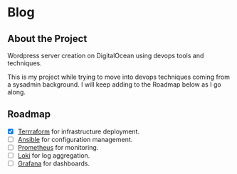 # Blog

## About the Project

Wordpress server creation on DigitalOcean using devops tools and techniques.

This is my project while trying to move into devops techniques coming from a sysadmin background.
I will keep adding to the Roadmap below as I go along.

## Roadmap

- [x] [Terrraform](https://www.terraform.io/) for infrastructure deployment.
- [ ] [Ansible](https://www.ansible.com/) for configuration management.
- [ ] [Prometheus](https://prometheus.io/) for monitoring.
- [ ] [Loki](https://grafana.com/oss/loki/) for log aggregation.
- [ ] [Grafana](https://grafana.com) for dashboards.
